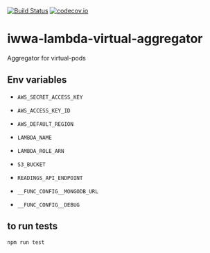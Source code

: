 [![Build Status](https://travis-ci.org/innowatio/iwwa-lambda-virtual-aggregator.svg?branch=master)](https://travis-ci.org/innowatio/iwwa-lambda-virtual-aggregator)
[![codecov.io](https://codecov.io/github/innowatio/iwwa-lambda-virtual-aggregator/coverage.svg?branch=master)](https://codecov.io/github/innowatio/iwwa-lambda-virtual-aggregator?branch=master)

# iwwa-lambda-virtual-aggregator

Aggregator for virtual-pods

## Env variables

- `AWS_SECRET_ACCESS_KEY`
- `AWS_ACCESS_KEY_ID`
- `AWS_DEFAULT_REGION`
- `LAMBDA_NAME`
- `LAMBDA_ROLE_ARN`
- `S3_BUCKET`
- `READINGS_API_ENDPOINT`

- `__FUNC_CONFIG__MONGODB_URL`
- `__FUNC_CONFIG__DEBUG`

## to run tests

`npm run test`
